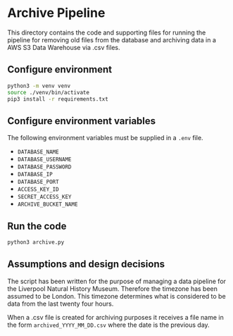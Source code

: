 # Archive Pipeline

This directory contains the code and supporting files for running the pipeline for removing old files from the database and archiving data in a AWS S3 Data Warehouse via .csv files.

## Configure environment

```sh
python3 -m venv venv
source ./venv/bin/activate
pip3 install -r requirements.txt
```

## Configure environment variables

The following environment variables must be supplied in a `.env` file.

- `DATABASE_NAME`
- `DATABASE_USERNAME`
- `DATABASE_PASSWORD`
- `DATABASE_IP`
- `DATABASE_PORT`
- `ACCESS_KEY_ID`
- `SECRET_ACCESS_KEY`
- `ARCHIVE_BUCKET_NAME`


## Run the code

```sh
python3 archive.py
```

## Assumptions and design decisions

The script has been written for the purpose of managing a data pipeline for the Liverpool Natural History Museum. Therefore the timezone has been assumed to be London. This timezone determines what is considered to be data from the last twenty four hours.

When a .csv file is created for archiving purposes it receives a file name in the form `archived_YYYY_MM_DD.csv` where the date is the previous day.